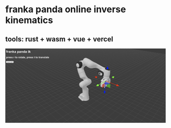 # franka panda online inverse kinematics
## tools: rust + wasm + vue + vercel

<!-- ### [try it out]() -->
![image](./img/screenshot.png)
